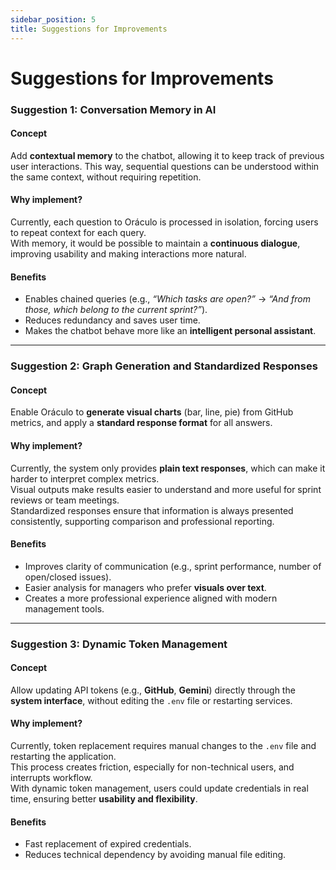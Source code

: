 ```yaml
---
sidebar_position: 5
title: Suggestions for Improvements 
---
```


# Suggestions for Improvements

### Suggestion 1: Conversation Memory in AI

#### Concept
Add **contextual memory** to the chatbot, allowing it to keep track of previous user interactions. This way, sequential questions can be understood within the same context, without requiring repetition.

#### Why implement?
Currently, each question to Oráculo is processed in isolation, forcing users to repeat context for each query.  
With memory, it would be possible to maintain a **continuous dialogue**, improving usability and making interactions more natural.

#### Benefits
- Enables chained queries (e.g., *“Which tasks are open?”* → *“And from those, which belong to the current sprint?”*).  
- Reduces redundancy and saves user time.  
- Makes the chatbot behave more like an **intelligent personal assistant**.  

---

### Suggestion 2: Graph Generation and Standardized Responses

#### Concept
Enable Oráculo to **generate visual charts** (bar, line, pie) from GitHub metrics, and apply a **standard response format** for all answers.

#### Why implement?
Currently, the system only provides **plain text responses**, which can make it harder to interpret complex metrics.  
Visual outputs make results easier to understand and more useful for sprint reviews or team meetings.  
Standardized responses ensure that information is always presented consistently, supporting comparison and professional reporting.

#### Benefits
- Improves clarity of communication (e.g., sprint performance, number of open/closed issues).  
- Easier analysis for managers who prefer **visuals over text**.  
- Creates a more professional experience aligned with modern management tools.  

---

### Suggestion 3: Dynamic Token Management

#### Concept
Allow updating API tokens (e.g., **GitHub**, **Gemini**) directly through the **system interface**, without editing the `.env` file or restarting services.

#### Why implement?
Currently, token replacement requires manual changes to the `.env` file and restarting the application.  
This process creates friction, especially for non-technical users, and interrupts workflow.  
With dynamic token management, users could update credentials in real time, ensuring better **usability and flexibility**.

#### Benefits
- Fast replacement of expired credentials.  
- Reduces technical dependency by avoiding manual file editing.  
